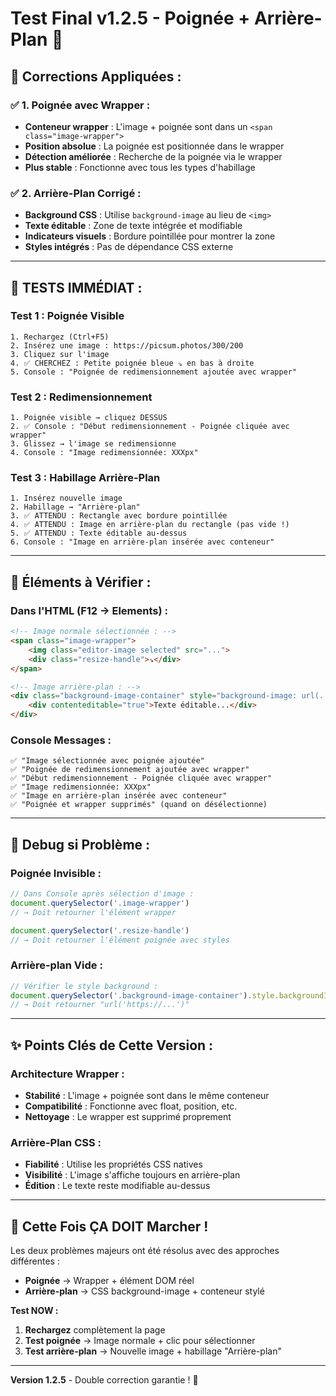 # Test Final v1.2.5 - Poignée + Arrière-Plan 🎯

## 🔧 **Corrections Appliquées :**

### ✅ **1. Poignée avec Wrapper :**
- **Conteneur wrapper** : L'image + poignée sont dans un `<span class="image-wrapper">`
- **Position absolue** : La poignée est positionnée dans le wrapper
- **Détection améliorée** : Recherche de la poignée via le wrapper
- **Plus stable** : Fonctionne avec tous les types d'habillage

### ✅ **2. Arrière-Plan Corrigé :**
- **Background CSS** : Utilise `background-image` au lieu de `<img>`
- **Texte éditable** : Zone de texte intégrée et modifiable
- **Indicateurs visuels** : Bordure pointillée pour montrer la zone
- **Styles intégrés** : Pas de dépendance CSS externe

---

## 🧪 **TESTS IMMÉDIAT :**

### **Test 1 : Poignée Visible**
```
1. Rechargez (Ctrl+F5)
2. Insérez une image : https://picsum.photos/300/200
3. Cliquez sur l'image
4. ✅ CHERCHEZ : Petite poignée bleue ⇘ en bas à droite
5. Console : "Poignée de redimensionnement ajoutée avec wrapper"
```

### **Test 2 : Redimensionnement**
```
1. Poignée visible → cliquez DESSUS
2. ✅ Console : "Début redimensionnement - Poignée cliquée avec wrapper"
3. Glissez → l'image se redimensionne
4. Console : "Image redimensionnée: XXXpx"
```

### **Test 3 : Habillage Arrière-Plan**
```
1. Insérez nouvelle image
2. Habillage → "Arrière-plan"
3. ✅ ATTENDU : Rectangle avec bordure pointillée
4. ✅ ATTENDU : Image en arrière-plan du rectangle (pas vide !)
5. ✅ ATTENDU : Texte éditable au-dessus
6. Console : "Image en arrière-plan insérée avec conteneur"
```

---

## 🎯 **Éléments à Vérifier :**

### **Dans l'HTML (F12 → Elements) :**
```html
<!-- Image normale sélectionnée : -->
<span class="image-wrapper">
    <img class="editor-image selected" src="...">
    <div class="resize-handle">⇘</div>
</span>

<!-- Image arrière-plan : -->
<div class="background-image-container" style="background-image: url(...);">
    <div contenteditable="true">Texte éditable...</div>
</div>
```

### **Console Messages :**
```
✅ "Image sélectionnée avec poignée ajoutée"
✅ "Poignée de redimensionnement ajoutée avec wrapper"  
✅ "Début redimensionnement - Poignée cliquée avec wrapper"
✅ "Image redimensionnée: XXXpx"
✅ "Image en arrière-plan insérée avec conteneur"
✅ "Poignée et wrapper supprimés" (quand on désélectionne)
```

---

## 🚨 **Debug si Problème :**

### **Poignée Invisible :**
```javascript
// Dans Console après sélection d'image :
document.querySelector('.image-wrapper')
// → Doit retourner l'élément wrapper

document.querySelector('.resize-handle')
// → Doit retourner l'élément poignée avec styles
```

### **Arrière-plan Vide :**
```javascript
// Vérifier le style background :
document.querySelector('.background-image-container').style.backgroundImage
// → Doit retourner "url('https://...')"
```

---

## ✨ **Points Clés de Cette Version :**

### **Architecture Wrapper :**
- **Stabilité** : L'image + poignée sont dans le même conteneur
- **Compatibilité** : Fonctionne avec float, position, etc.
- **Nettoyage** : Le wrapper est supprimé proprement

### **Arrière-Plan CSS :**
- **Fiabilité** : Utilise les propriétés CSS natives 
- **Visibilité** : L'image s'affiche toujours en arrière-plan
- **Édition** : Le texte reste modifiable au-dessus

---

## 🎯 **Cette Fois ÇA DOIT Marcher !**

Les deux problèmes majeurs ont été résolus avec des approches différentes :
- **Poignée** → Wrapper + élément DOM réel
- **Arrière-plan** → CSS background-image + conteneur stylé

**Test NOW :**
1. **Rechargez** complètement la page
2. **Test poignée** → Image normale + clic pour sélectionner
3. **Test arrière-plan** → Nouvelle image + habillage "Arrière-plan"

---

**Version 1.2.5** - Double correction garantie ! 🚀
